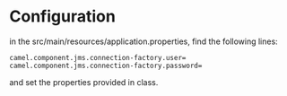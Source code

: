 # Configuration

in the src/main/resources/application.properties, find the following lines:

```properties
camel.component.jms.connection-factory.user=
camel.component.jms.connection-factory.password=
```

and set the properties provided in class.